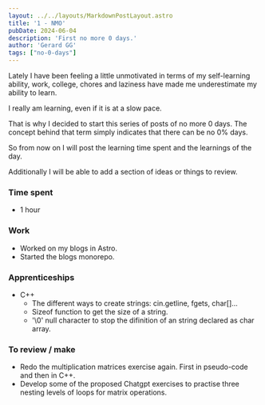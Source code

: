 ```yaml
---
layout: ../../layouts/MarkdownPostLayout.astro
title: '1 - NMO'
pubDate: 2024-06-04
description: 'First no more 0 days.'
author: 'Gerard GG'
tags: ["no-0-days"]
---
```

Lately I have been feeling a little unmotivated in terms of my self-learning ability, work, college, chores and laziness have made me underestimate my ability to learn.

I really am learning, even if it is at a slow pace.

That is why I decided to start this series of posts of no more 0 days. The concept behind that term simply indicates that there can be no 0% days.

So from now on I will post the learning time spent and the learnings of the day.

Additionally I will be able to add a section of ideas or things to review.

### Time spent
- 1 hour

### Work
- Worked on my blogs in Astro.
- Started the blogs monorepo.

### Apprenticeships
- C++
    - The different ways to create strings: cin.getline, fgets, char[]...
    - Sizeof function to get the size of a string.
    - '\0' null character to stop the difinition of an string declared as char array.

### To review / make
- Redo the multiplication matrices exercise again. First in pseudo-code and then in C++.
- Develop some of the proposed Chatgpt exercises to practise three nesting levels of loops for matrix operations.